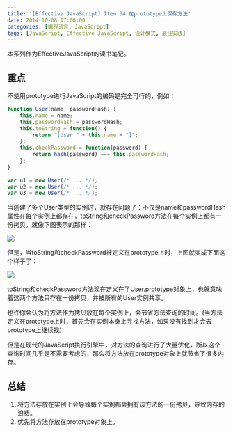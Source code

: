 ```yaml
---
title: '[Effective JavaScript] Item 34 在prototype上保存方法'
date: 2014-10-08 17:06:00
categories: [编程语言, JavaScript]
tags: [JavaScript, Effective JavaScript, 设计模式, 最佳实践]
---
```


本系列作为EffectiveJavaScript的读书笔记。
 
## 重点 

不使用prototype进行JavaScript的编码是完全可行的，例如：

```js
function User(name, passwordHash) {  
    this.name = name;  
    this.passwordHash = passwordHash;  
    this.toString = function() {  
        return "[User " + this.name + "]";  
    };  
    this.checkPassword = function(password) {  
        return hash(password) === this.passwordHash;  
    };  
}  
  
var u1 = new User(/* ... */);  
var u2 = new User(/* ... */);  
var u3 = new User(/* ... */);  
```

<!-- More -->

当创建了多个User类型的实例时，就存在问题了：不仅是name和passwordHash属性在每个实例上都存在，toString和checkPassword方法在每个实例上都有一份拷贝。就像下图表示的那样：

![](http://img.blog.csdn.net/20141008170407734?watermark/2/text/aHR0cDovL2Jsb2cuY3Nkbi5uZXQvZG1fdmluY2VudA==/font/5a6L5L2T/fontsize/400/fill/I0JBQkFCMA==/dissolve/70/gravity/Center)

但是，当toString和checkPassword被定义在prototype上时，上图就变成下面这个样子了：

![](http://img.blog.csdn.net/20141008170534271?watermark/2/text/aHR0cDovL2Jsb2cuY3Nkbi5uZXQvZG1fdmluY2VudA==/font/5a6L5L2T/fontsize/400/fill/I0JBQkFCMA==/dissolve/70/gravity/Center)

toString和checkPassword方法现在定义在了User.prototype对象上，也就意味着这两个方法只存在一份拷贝，并被所有的User实例共享。
 
也许你会认为将方法作为拷贝放在每个实例上，会节省方法查询的时间。(当方法定义在prototype上时，首先会在实例本身上寻找方法，如果没有找到才会去prototype上继续找)
 
但是在现代的JavaScript执行引擎中，对方法的查询进行了大量优化，所以这个查询时间几乎是不需要考虑的，那么将方法放在prototype对象上就节省了很多内存。
 
## 总结

1. 将方法存放在实例上会导致每个实例都会拥有该方法的一份拷贝，导致内存的浪费。
2. 优先将方法存放在prototype对象上。
